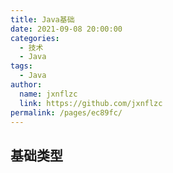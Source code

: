 ```yaml
---
title: Java基础
date: 2021-09-08 20:00:00
categories: 
  - 技术
  - Java
tags: 
  - Java
author: 
  name: jxnflzc
  link: https://github.com/jxnflzc
permalink: /pages/ec89fc/
---
```


## 基础类型